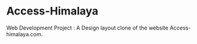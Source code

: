 # Access-Himalaya
Web Development Project : A Design layout clone of the website Access-himalaya.com. 


